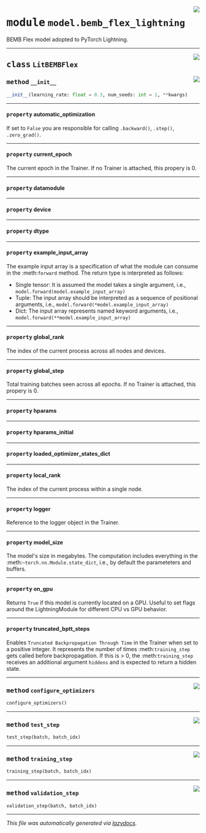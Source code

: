 <!-- markdownlint-disable -->

<a href="../deepchoice/model/bemb_flex_lightning.py#L0"><img align="right" style="float:right;" src="https://img.shields.io/badge/-source-cccccc?style=flat-square"></a>

# <kbd>module</kbd> `model.bemb_flex_lightning`
BEMB Flex model adopted to PyTorch Lightning. 



---

<a href="../deepchoice/model/bemb_flex_lightning.py#L17"><img align="right" style="float:right;" src="https://img.shields.io/badge/-source-cccccc?style=flat-square"></a>

## <kbd>class</kbd> `LitBEMBFlex`




<a href="../deepchoice/model/bemb_flex_lightning.py#L19"><img align="right" style="float:right;" src="https://img.shields.io/badge/-source-cccccc?style=flat-square"></a>

### <kbd>method</kbd> `__init__`

```python
__init__(learning_rate: float = 0.3, num_seeds: int = 1, **kwargs)
```






---

#### <kbd>property</kbd> automatic_optimization

If set to ``False`` you are responsible for calling ``.backward()``, ``.step()``, ``.zero_grad()``. 

---

#### <kbd>property</kbd> current_epoch

The current epoch in the Trainer. If no Trainer is attached, this propery is 0. 

---

#### <kbd>property</kbd> datamodule





---

#### <kbd>property</kbd> device





---

#### <kbd>property</kbd> dtype





---

#### <kbd>property</kbd> example_input_array

The example input array is a specification of what the module can consume in the :meth:`forward` method. The return type is interpreted as follows: 


-   Single tensor: It is assumed the model takes a single argument, i.e.,  ``model.forward(model.example_input_array)`` 
-   Tuple: The input array should be interpreted as a sequence of positional arguments, i.e.,  ``model.forward(*model.example_input_array)`` 
-   Dict: The input array represents named keyword arguments, i.e.,  ``model.forward(**model.example_input_array)`` 

---

#### <kbd>property</kbd> global_rank

The index of the current process across all nodes and devices. 

---

#### <kbd>property</kbd> global_step

Total training batches seen across all epochs. If no Trainer is attached, this propery is 0. 

---

#### <kbd>property</kbd> hparams





---

#### <kbd>property</kbd> hparams_initial





---

#### <kbd>property</kbd> loaded_optimizer_states_dict





---

#### <kbd>property</kbd> local_rank

The index of the current process within a single node. 

---

#### <kbd>property</kbd> logger

Reference to the logger object in the Trainer. 

---

#### <kbd>property</kbd> model_size

The model's size in megabytes. The computation includes everything in the :meth:`~torch.nn.Module.state_dict`, i.e., by default the parameteters and buffers. 

---

#### <kbd>property</kbd> on_gpu

Returns ``True`` if this model is currently located on a GPU. Useful to set flags around the LightningModule for different CPU vs GPU behavior. 

---

#### <kbd>property</kbd> truncated_bptt_steps

Enables `Truncated Backpropagation Through Time` in the Trainer when set to a positive integer. It represents the number of times :meth:`training_step` gets called before backpropagation. If this is > 0, the :meth:`training_step` receives an additional argument ``hiddens`` and is expected to return a hidden state. 



---

<a href="../deepchoice/model/bemb_flex_lightning.py#L48"><img align="right" style="float:right;" src="https://img.shields.io/badge/-source-cccccc?style=flat-square"></a>

### <kbd>method</kbd> `configure_optimizers`

```python
configure_optimizers()
```





---

<a href="../deepchoice/model/bemb_flex_lightning.py#L39"><img align="right" style="float:right;" src="https://img.shields.io/badge/-source-cccccc?style=flat-square"></a>

### <kbd>method</kbd> `test_step`

```python
test_step(batch, batch_idx)
```





---

<a href="../deepchoice/model/bemb_flex_lightning.py#L29"><img align="right" style="float:right;" src="https://img.shields.io/badge/-source-cccccc?style=flat-square"></a>

### <kbd>method</kbd> `training_step`

```python
training_step(batch, batch_idx)
```





---

<a href="../deepchoice/model/bemb_flex_lightning.py#L35"><img align="right" style="float:right;" src="https://img.shields.io/badge/-source-cccccc?style=flat-square"></a>

### <kbd>method</kbd> `validation_step`

```python
validation_step(batch, batch_idx)
```








---

_This file was automatically generated via [lazydocs](https://github.com/ml-tooling/lazydocs)._
